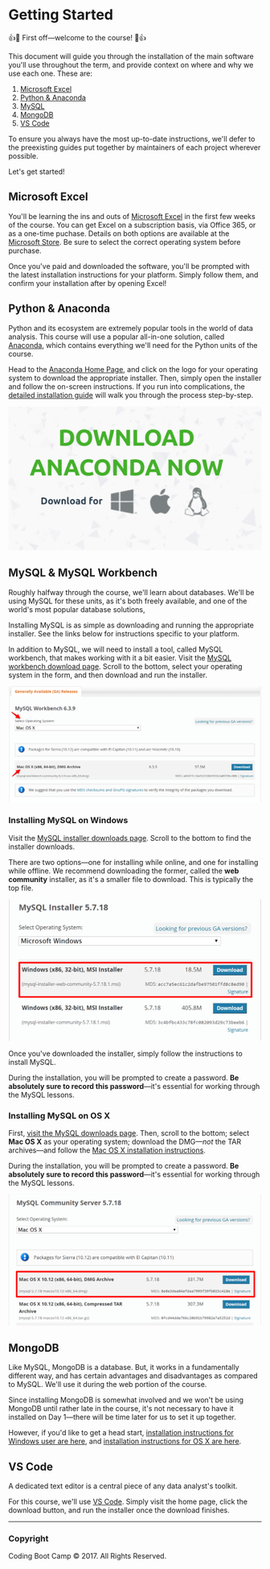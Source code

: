 # Getting Started

:+1::tada: First off—welcome to the course! :tada::+1:

This document will guide you through the installation of the main software you'll use throughout the term, and provide context on where and why we use each one. These are:

1. [Microsoft Excel](#excel)
2. [Python & Anaconda](#anaconda)
3. [MySQL](#mysql)
4. [MongoDB](#mongodb)
5. [VS Code](#vscode)

To ensure you always have the most up-to-date instructions, we'll defer to the preexisting guides put together by maintainers of each project wherever possible.

Let's get started!

## <a name="excel"></a> Microsoft Excel

You'll be learning the ins and outs of [Microsoft Excel](https://products.office.com/en-us/excel) in the first few weeks of the course. You can get Excel on a subscription basis, via Office 365, or as a one-time puchase. Details on both options are available at the [Microsoft Store](https://products.office.com/en-us/buy/compare-microsoft-office-products?tab=omac). Be sure to select the correct operating system before purchase.

Once you've paid and downloaded the software, you'll be prompted with the latest installation instructions for your platform. Simply follow them, and confirm your installation after by opening Excel!

## <a name="anaconda"></a> Python & Anaconda

Python and its ecosystem are extremely popular tools in the world of data analysis. This course will use a popular all-in-one solution, called [Anaconda](https://products.office.com/en-us/buy/compare-microsoft-office-products?tab=omac), which contains everything we'll need for the Python units of the course.

Head to the [Anaconda Home Page](https://www.continuum.io/DOWNLOADS), and click on the logo for your operating system to download the appropriate installer. Then, simply open the installer and follow the on-screen instructions. If you run into complications, the [detailed installation guide](https://docs.continuum.io/anaconda/install) will walk you through the process step-by-step.

![](Images/00-anaconda-installation-options.png)

## <a name="mysql"></a> MySQL & MySQL Workbench

Roughly halfway through the course, we'll learn about databases. We'll be using MySQL for these units, as it's both freely available, and one of the world's most popular database solutions, 

Installing MySQL is as simple as downloading and running the appropriate installer. See the links below for instructions specific to your platform.

In addition to MySQL, we will need to install a tool, called MySQL workbench, that makes working with it a bit easier. Visit the [MySQL workbench download page](https://dev.mysql.com/downloads/workbench/). Scroll to the bottom, select your operating system in the form, and then download and run the installer.

![](Images/00-mysql-workbench.png)

### Installing MySQL on Windows

Visit the [MySQL installer downloads page](https://dev.mysql.com/downloads/installer/). Scroll to the bottom to find the installer downloads. 

There are two options—one for installing while online, and one for installing while offline. We recommend downloading the former, called the **web community** installer, as it's a smaller file to download. This is typically the top file.

![](Images/00-web-installer.png)

Once you've downloaded the installer, simply follow the instructions to install MySQL.

During the installation, you will be prompted to create a password. **Be absolutely sure to record this password**—it's essential for working through the MySQL lessons.

### Installing MySQL on OS X

First, [visit the MySQL downloads page](https://dev.mysql.com/downloads/mysql/). Then, scroll to the bottom; select **Mac OS X** as your operating system; download the DMG—_not_ the TAR archives—and follow the [Mac OS X installation instructions](https://dev.mysql.com/downloads/mysql/).

During the installation, you will be prompted to create a password. **Be absolutely sure to record this password**—it's essential for working through the MySQL lessons.

![](Images/00-mac-installer.png)

## <a name="mongodb"></a> MongoDB

Like MySQL, MongoDB is a database. But, it works in a fundamentally different way, and has certain advantages and disadvantages as compared to MySQL. We'll use it during the web portion of the course.

Since installing MongoDB is somewhat involved and we won't be using MongoDB until rather late in the course, it's not necessary to have it installed on Day 1—there will be time later for us to set it up together.

However, if you'd like to get a head start, [installation instructions for Windows user are here](https://docs.mongodb.com/manual/tutorial/install-mongodb-on-windows/#get-mongodb-community-edition), and [installation instructions for OS X  are here](https://docs.mongodb.com/manual/tutorial/install-mongodb-on-os-x/#install-mongodb-community-edition).

## <a name="vscode"></a> VS Code

A dedicated text editor is a central piece of any data analyst's toolkit.

For this course, we'll use [VS Code](https://code.visualstudio.com/). Simply visit the home page, click the download button, and run the installer once the download finishes.

- - -

### Copyright

Coding Boot Camp © 2017. All Rights Reserved.
